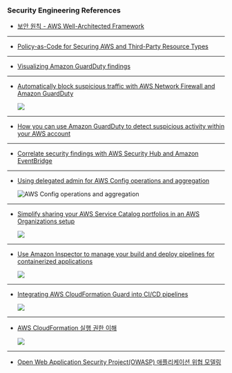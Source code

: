 ### Security Engineering References

- [보안 원칙 - AWS Well-Architected Framework](https://docs.aws.amazon.com/ko_kr/wellarchitected/latest/security-pillar/welcome.html)

---

- [Policy-as-Code for Securing AWS and Third-Party Resource Types](https://aws.amazon.com/ko/blogs/mt/policy-as-code-for-securing-aws-and-third-party-resource-types/)

---

- [Visualizing Amazon GuardDuty findings](https://aws.amazon.com/ko/blogs/security/visualizing-amazon-guardduty-findings/)

---

- [Automatically block suspicious traffic with AWS Network Firewall and Amazon GuardDuty](https://aws.amazon.com/ko/blogs/security/automatically-block-suspicious-traffic-with-aws-network-firewall-and-amazon-guardduty/)

  ![](https://d2908q01vomqb2.cloudfront.net/22d200f8670dbdb3e253a90eee5098477c95c23d/2021/03/07/GuardDuty-Network-Firewall-2021-2.png)

---

- [How you can use Amazon GuardDuty to detect suspicious activity within your AWS account](https://aws.amazon.com/blogs/security/how-you-can-use-amazon-guardduty-to-detect-suspicious-activity-within-your-aws-account/#:~:text=Start%20an%20investigation%20with%20Amazon%20Detective)

---

- [Correlate security findings with AWS Security Hub and Amazon EventBridge](https://aws.amazon.com/ko/blogs/security/correlate-security-findings-with-aws-security-hub-and-amazon-eventbridge/)

---

- [Using delegated admin for AWS Config operations and aggregation](https://aws.amazon.com/ko/blogs/mt/using-delegated-admin-for-aws-config-operations-and-aggregation/)

  ![AWS Config operations and aggregation](https://d2908q01vomqb2.cloudfront.net/972a67c48192728a34979d9a35164c1295401b71/2021/04/21/Fig1-1.png)

---

- [Simplify sharing your AWS Service Catalog portfolios in an AWS Organizations setup](https://aws.amazon.com/ko/blogs/mt/simplify-sharing-your-aws-service-catalog-portfolios-in-an-aws-organizations-setup/)

  ![](https://marketplace-sa-resources.s3.amazonaws.com/sc-org-sharing-blog-june20/sc-hub-setupv2.jpg)

---

- [Use Amazon Inspector to manage your build and deploy pipelines for containerized applications](https://aws.amazon.com/ko/blogs/security/use-amazon-inspector-to-manage-your-build-and-deploy-pipelines-for-containerized-applications/)

  ![](https://d2908q01vomqb2.cloudfront.net/22d200f8670dbdb3e253a90eee5098477c95c23d/2022/09/15/img1-2-1024x542.png)

---

- [Integrating AWS CloudFormation Guard into CI/CD pipelines](https://aws.amazon.com/ko/blogs/devops/integrating-aws-cloudformation-guard/)

  ![](https://d2908q01vomqb2.cloudfront.net/7719a1c782a1ba91c031a682a0a2f8658209adbf/2020/10/14/Architecture-Diagram.jpg)

---

- [AWS CloudFormation 실행 권한 이해](https://blog.awsfundamentals.com/aws-cloudformation-execution-permissions)

  ![](https://cdn.hashnode.com/res/hashnode/image/upload/v1688795960036/2be981f3-bc48-4031-8966-1aeb8467bd8d.jpeg?auto=compress,format&format=webp)

---

- [Open Web Application Security Project(OWASP) 애플리케이션 위협 모델링](https://owasp.org/www-community/Threat_Modeling)
